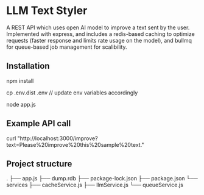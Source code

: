 # LLM Text Styler

A REST API which uses open AI model to improve a text sent by the user. Implemented with express, and includes a redis-based caching to optimize requests (faster response and limits rate usage on the model), and bullmq for queue-based job management for scalibility.

## Installation

npm install

cp .env.dist .env // update env variables accordingly

node app.js

## Example API call

curl "http://localhost:3000/improve?text=Please%20improve%20this%20sample%20text."

## Project structure

.
├── app.js
├── dump.rdb
├── package-lock.json
├── package.json
└── services
├── cacheService.js
├── llmService.js
└── queueService.js
